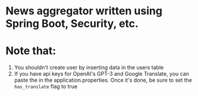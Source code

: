 # News aggregator written using Spring Boot, Security, etc.

# Note that:
1) You shouldn't create user by inserting data in the users table
2) If you have api keys for OpenAI's GPT-3 and Google Translate, you can paste the in the application.properties. Once it's done, be sure to set the `has_translate` flag to true
